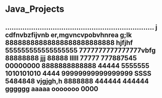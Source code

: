 # Java_Projects
.....................................................................
j
cdfnvbzfijvnb er,mgvncvpobvhnrea g;lk
88888888888888888888888888
hjfjhf
555555555555555555
7777777777777777vbfg
88888888
jjj
88888
lllll
77777
777887545
00000000
8888888888888
44444
5555555
1010101010
4444
99999999999999999
SSSS
5484848
vjgjgh,h
8888888
444444
444444
gggggg
aaaaa
ooooooo
0000
----------------------
